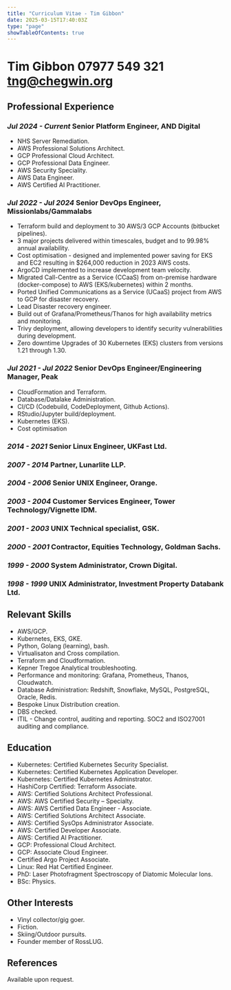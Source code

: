 ```yaml
---
title: "Curriculum Vitae - Tim Gibbon"
date: 2025-03-15T17:40:03Z
type: "page"
showTableOfContents: true
---
```


# Tim Gibbon 07977 549 321 tng@chegwin.org
## Professional Experience

### *Jul 2024 - Current*  Senior Platform Engineer, AND Digital

- NHS Server Remediation.
- AWS Professional Solutions Architect.
- GCP Professional Cloud Architect.
- GCP Professional Data Engineer.
- AWS Security Speciality.
- AWS Data Engineer.
- AWS Certified AI Practitioner.

### *Jul 2022 - Jul 2024* Senior DevOps Engineer, Missionlabs/Gammalabs

- Terraform build and deployment to 30 AWS/3 GCP Accounts (bitbucket pipelines).
- 3 major projects delivered within timescales, budget and to 99.98% annual availability.
- Cost optimisation - designed and implemented power saving for EKS and EC2 resulting in $264,000 reduction in 2023 AWS costs.
- ArgoCD implemented to increase development team velocity.
- Migrated Call-Centre as a Service (CCaaS) from on-premise hardware (docker-compose) to AWS (EKS/kubernetes) within 2 months.
- Ported Unified Communications as a Service (UCaaS) project from AWS to GCP for disaster recovery.
- Lead Disaster recovery engineer.
- Build out of Grafana/Prometheus/Thanos for high availability metrics and monitoring.
- Trivy deployment, allowing developers to identify security vulnerabilities during development.
- Zero downtime Upgrades of 30 Kubernetes (EKS) clusters from versions 1.21 through 1.30.

### *Jul 2021 - Jul 2022* Senior DevOps Engineer/Engineering Manager, Peak

- CloudFormation and Terraform.
- Database/Datalake Administration.
- CI/CD (Codebuild, CodeDeployment, Github Actions).
- RStudio/Jupyter build/deployment.
- Kubernetes (EKS).
- Cost optimisation

### *2014 - 2021* Senior Linux Engineer, UKFast Ltd.
### *2007 - 2014* Partner, Lunarlite LLP.
### *2004 - 2006* Senior UNIX Engineer, Orange.
### *2003 - 2004* Customer Services Engineer, Tower Technology/Vignette IDM.
### *2001 - 2003* UNIX Technical specialist, GSK.
### *2000 - 2001* Contractor, Equities Technology, Goldman Sachs.
### *1999 - 2000* System Administrator, Crown Digital.
### *1998 - 1999* UNIX Administrator, Investment Property Databank Ltd.

## Relevant Skills
- AWS/GCP.
- Kubernetes, EKS, GKE.
- Python, Golang (learning), bash.
- Virtualisaton and Cross compilation.
- Terraform and Cloudformation.
- Kepner Tregoe Analytical troubleshooting.
- Performance and monitoring: Grafana, Prometheus, Thanos, Cloudwatch.
- Database Administration: Redshift, Snowflake, MySQL, PostgreSQL, Oracle, Redis.
- Bespoke Linux Distribution creation.
- DBS checked.
- ITIL - Change control, auditing and reporting. SOC2 and ISO27001 auditing and compliance.

## Education
- Kubernetes: Certified Kubernetes Security Specialist.
- Kubernetes: Certified Kubernetes Application Developer. 
- Kubernetes: Certified Kubernetes Adminstrator.
- HashiCorp Certified: Terraform Associate. 
- AWS: Certified Solutions Architect Professional.
- AWS: AWS Certified Security – Specialty.
- AWS: AWS Certified Data Engineer - Associate.
- AWS: Certified Solutions Architect Associate.
- AWS: Certified SysOps Administrator Associate.
- AWS: Certified Developer Associate.
- AWS: Certified AI Practitioner.
- GCP: Professional Cloud Architect.
- GCP: Associate Cloud Engineer. 
- Certified Argo Project Associate.
- Linux: Red Hat Certified Engineer. 
- PhD: Laser Photofragment Spectroscopy of Diatomic Molecular Ions.
- BSc: Physics.

## Other Interests
- Vinyl collector/gig goer.
- Fiction.
- Skiing/Outdoor pursuits.
- Founder member of RossLUG.

## References
Available upon request.
